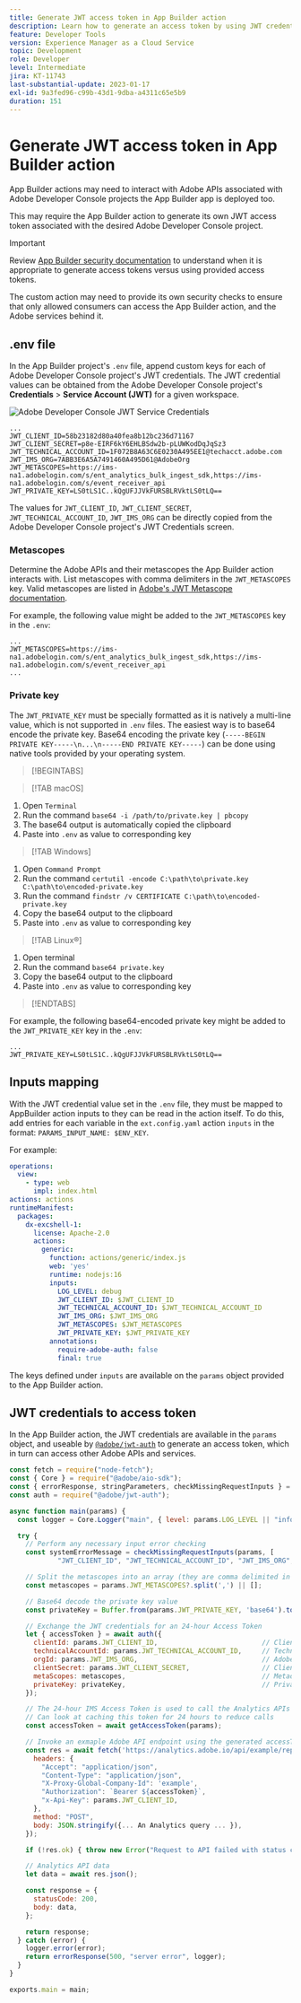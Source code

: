 ```yaml
---
title: Generate JWT access token in App Builder action
description: Learn how to generate an access token by using JWT credentials for use in an App Builder action.
feature: Developer Tools
version: Experience Manager as a Cloud Service
topic: Development
role: Developer
level: Intermediate
jira: KT-11743
last-substantial-update: 2023-01-17
exl-id: 9a3fed96-c99b-43d1-9dba-a4311c65e5b9
duration: 151
---
```

# Generate JWT access token in App Builder action

App Builder actions may need to interact with Adobe APIs associated with Adobe Developer Console projects the App Builder app is deployed too.

This may require the App Builder action to generate its own JWT access token associated with the desired Adobe Developer Console project.

>[!IMPORTANT]
>
> Review [App Builder security documentation](https://developer.adobe.com/app-builder/docs/guides/security/) to understand when it is appropriate to generate access tokens versus using provided access tokens. 
>
> The custom action may need to provide its own security checks to ensure that only allowed consumers can access the App Builder action, and the Adobe services behind it.


## .env file

In the App Builder project's `.env` file, append custom keys for each of Adobe Developer Console project's JWT credentials. The JWT credential values can be obtained from the Adobe Developer Console project's __Credentials__ > __Service Account (JWT)__ for a given workspace.

![Adobe Developer Console JWT Service Credentials](./assets/jwt-auth/jwt-credentials.png)

```
...
JWT_CLIENT_ID=58b23182d80a40fea8b12bc236d71167
JWT_CLIENT_SECRET=p8e-EIRF6kY6EHLBSdw2b-pLUWKodDqJqSz3
JWT_TECHNICAL_ACCOUNT_ID=1F072B8A63C6E0230A495EE1@techacct.adobe.com
JWT_IMS_ORG=7ABB3E6A5A7491460A495D61@AdobeOrg
JWT_METASCOPES=https://ims-na1.adobelogin.com/s/ent_analytics_bulk_ingest_sdk,https://ims-na1.adobelogin.com/s/event_receiver_api
JWT_PRIVATE_KEY=LS0tLS1C..kQgUFJJVkFURSBLRVktLS0tLQ==
```

The values for `JWT_CLIENT_ID`, `JWT_CLIENT_SECRET`, `JWT_TECHNICAL_ACCOUNT_ID`, `JWT_IMS_ORG` can be directly copied from the Adobe Developer Console project's JWT Credentials screen.

### Metascopes

Determine the Adobe APIs and their metascopes the App Builder action interacts with. List metascopes with comma delimiters in the `JWT_METASCOPES` key. Valid metascopes are listed in [Adobe's JWT Metascope documentation](https://developer.adobe.com/developer-console/docs/guides/authentication/JWT/scopes).


For example, the following value might be added to the `JWT_METASCOPES` key in the `.env`:

```
...
JWT_METASCOPES=https://ims-na1.adobelogin.com/s/ent_analytics_bulk_ingest_sdk,https://ims-na1.adobelogin.com/s/event_receiver_api
...
```

### Private key

The `JWT_PRIVATE_KEY` must be specially formatted as it is natively a multi-line value, which is not supported in `.env` files. The easiest way is to base64 encode the private key. Base64 encoding the private key (`-----BEGIN PRIVATE KEY-----\n...\n-----END PRIVATE KEY-----`) can be done using native tools provided by your operating system.

>[!BEGINTABS]

>[!TAB macOS]

1. Open `Terminal`
1. Run the command `base64 -i /path/to/private.key | pbcopy`
1. The base64 output is automatically copied the clipboard
1. Paste into `.env` as value to corresponding key

>[!TAB Windows]

1. Open `Command Prompt`
1. Run the command `certutil -encode C:\path\to\private.key C:\path\to\encoded-private.key`
1. Run the command `findstr /v CERTIFICATE C:\path\to\encoded-private.key`
1. Copy the base64 output to the clipboard
1. Paste into `.env` as value to corresponding key

>[!TAB Linux&reg;]

1. Open terminal
1. Run the command `base64 private.key`
1. Copy the base64 output to the clipboard
1. Paste into `.env` as value to corresponding key

>[!ENDTABS]

For example, the following base64-encoded private key might be added to the `JWT_PRIVATE_KEY` key in the `.env`:

```
...
JWT_PRIVATE_KEY=LS0tLS1C..kQgUFJJVkFURSBLRVktLS0tLQ==
```

## Inputs mapping

With the JWT credential value set in the `.env` file, they must be mapped to AppBuilder action inputs to they can be read in the action itself. To do this, add entries for each variable in the `ext.config.yaml` action `inputs` in the format: `PARAMS_INPUT_NAME: $ENV_KEY`.

For example:

```yaml
operations:
  view:
    - type: web
      impl: index.html
actions: actions
runtimeManifest:
  packages:
    dx-excshell-1:
      license: Apache-2.0
      actions:
        generic:
          function: actions/generic/index.js
          web: 'yes'
          runtime: nodejs:16
          inputs:
            LOG_LEVEL: debug
            JWT_CLIENT_ID: $JWT_CLIENT_ID
            JWT_TECHNICAL_ACCOUNT_ID: $JWT_TECHNICAL_ACCOUNT_ID
            JWT_IMS_ORG: $JWT_IMS_ORG
            JWT_METASCOPES: $JWT_METASCOPES
            JWT_PRIVATE_KEY: $JWT_PRIVATE_KEY
          annotations:
            require-adobe-auth: false
            final: true

```

The keys defined under `inputs` are available on the `params` object provided to the App Builder action.


## JWT credentials to access token

In the App Builder action, the JWT credentials are available in the `params` object, and useable by [`@adobe/jwt-auth`](https://www.npmjs.com/package/@adobe/jwt-auth) to generate an access token, which in turn can access other Adobe APIs and services.

```javascript
const fetch = require("node-fetch");
const { Core } = require("@adobe/aio-sdk");
const { errorResponse, stringParameters, checkMissingRequestInputs } = require("../utils");
const auth = require("@adobe/jwt-auth");

async function main(params) {
  const logger = Core.Logger("main", { level: params.LOG_LEVEL || "info" });

  try {
    // Perform any necessary input error checking
    const systemErrorMessage = checkMissingRequestInputs(params, [
            "JWT_CLIENT_ID", "JWT_TECHNICAL_ACCOUNT_ID", "JWT_IMS_ORG", "JWT_CLIENT_SECRET", "JWT_METASCOPES", "JWT_PRIVATE_KEY"], []);

    // Split the metascopes into an array (they are comma delimited in the .env file)
    const metascopes = params.JWT_METASCOPES?.split(',') || [];

    // Base64 decode the private key value
    const privateKey = Buffer.from(params.JWT_PRIVATE_KEY, 'base64').toString('utf-8');

    // Exchange the JWT credentials for an 24-hour Access Token
    let { accessToken } = await auth({
      clientId: params.JWT_CLIENT_ID,                          // Client Id
      technicalAccountId: params.JWT_TECHNICAL_ACCOUNT_ID,     // Technical Account Id
      orgId: params.JWT_IMS_ORG,                               // Adobe IMS Org Id
      clientSecret: params.JWT_CLIENT_SECRET,                  // Client Secret
      metaScopes: metascopes,                                  // Metadcopes defining level of access the access token should provide
      privateKey: privateKey,                                  // Private Key to sign the JWT
    });

    // The 24-hour IMS Access Token is used to call the Analytics APIs
    // Can look at caching this token for 24 hours to reduce calls
    const accessToken = await getAccessToken(params);

    // Invoke an exmaple Adobe API endpoint using the generated accessToken
    const res = await fetch('https://analytics.adobe.io/api/example/reports', {
      headers: {
        "Accept": "application/json",
        "Content-Type": "application/json",
        "X-Proxy-Global-Company-Id": 'example',
        "Authorization": `Bearer ${accessToken}`,
        "x-Api-Key": params.JWT_CLIENT_ID,
      },
      method: "POST",
      body: JSON.stringify({... An Analytics query ... }),
    });

    if (!res.ok) { throw new Error("Request to API failed with status code " + res.status);}

    // Analytics API data
    let data = await res.json();

    const response = {
      statusCode: 200,
      body: data,
    };

    return response;
  } catch (error) {
    logger.error(error);
    return errorResponse(500, "server error", logger);
  }
}

exports.main = main;
```
